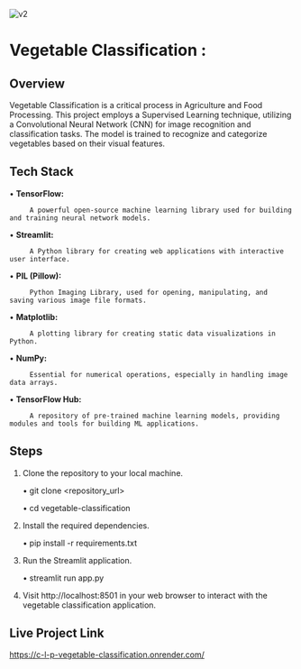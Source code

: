 ![v2](https://github.com/C-Logesh-Perumal-29/C_L_P-Vegetable_Classification/assets/125385633/8953d96f-0613-45c5-b26d-25369683ab70)

# Vegetable Classification :

## Overview

Vegetable Classification is a critical process in Agriculture and Food Processing. This project employs a Supervised Learning technique, utilizing a Convolutional Neural Network (CNN) for image recognition and classification tasks. The model is trained to recognize and categorize vegetables based on their visual features.

## Tech Stack

   •	**TensorFlow:** 
   
         A powerful open-source machine learning library used for building and training neural network models. 
   
   •	**Streamlit:** 
   
         A Python library for creating web applications with interactive user interface.
   
   •	**PIL (Pillow):**
   
         Python Imaging Library, used for opening, manipulating, and saving various image file formats.
   
   •	**Matplotlib:** 
   
         A plotting library for creating static data visualizations in Python.
   
   •	**NumPy:** 
   
         Essential for numerical operations, especially in handling image data arrays.
   
   •	**TensorFlow Hub:** 
   
         A repository of pre-trained machine learning models, providing modules and tools for building ML applications.

## Steps 

1.	Clone the repository to your local machine.

  	•	git clone <repository_url>  <br>
   
     •	cd vegetable-classification 
  	
2.	Install the required dependencies.

  	•	pip install -r requirements.txt
  	
3.	Run the Streamlit application.

  	•	streamlit run app.py
  	
4.	Visit http://localhost:8501 in your web browser to interact with the vegetable classification application.

## Live Project Link

https://c-l-p-vegetable-classification.onrender.com/
